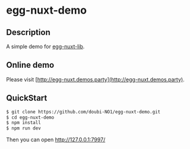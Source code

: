 # egg-nuxt-demo

## Description
A simple demo for [egg-nuxt-lib](https://github.com/doubi-NO1/egg-nuxt).

## Online demo
Please visit [http://egg-nuxt.demos.party](http://egg-nuxt.demos.party).

## QuickStart
```bash
$ git clone https://github.com/doubi-NO1/egg-nuxt-demo.git
$ cd egg-nuxt-demo
$ npm install
$ npm run dev
```
Then you can open http://127.0.0.1:7997/